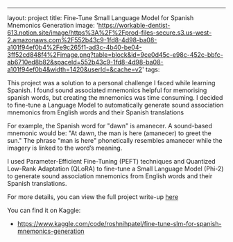 ---
layout: project
title: Fine-Tune Small Language Model for Spanish Mnemonics Generation
image: 'https://workable-dentist-613.notion.site/image/https%3A%2F%2Fprod-files-secure.s3.us-west-2.amazonaws.com%2F552b43c9-1fd8-4d98-ba08-a101f94ef0b4%2Fe9c265f1-ad3c-4b40-be04-3ff52cd848f4%2Fimage.png?table=block&id=9ce0d45c-e98c-452c-bbfc-ab6710ed8b82&spaceId=552b43c9-1fd8-4d98-ba08-a101f94ef0b4&width=1420&userId=&cache=v2'
tags:

This project was a solution to a personal challenge I faced while learning Spanish. I found sound associated mnemonics helpful for memorising spanish words, but creating the mnemonics was time consuming. I decided to fine-tune a Language Model to automatically generate sound association mnemonics from English words and their Spanish translations

For example, the Spanish word for "dawn" is amanecer. A sound-based mnemonic would be: "At dawn, the man is here (amanecer) to greet the sun." The phrase "man is here" phonetically resembles amanecer while the imagery is linked to the word’s meaning.

I used Parameter-Efficient Fine-Tuning (PEFT) techniques and Quantized Low-Rank Adaptation (QLoRA) to fine-tune a Small Language Model (Phi-2) to generate sound association mnemonics from English words and their Spanish translations. 

For more details, you can view the full project write-up [here](https://workable-dentist-613.notion.site/Fine-Tune-SLM-for-Spanish-Mnemonics-Generation-5726bba032d64c82898f34f4301a704f)

You can find it on Kaggle:

- <https://www.kaggle.com/code/roshnihpatel/fine-tune-slm-for-spanish-mnemonics-generation>

